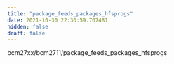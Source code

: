 ```yaml
---
title: "package_feeds_packages_hfsprogs"
date: 2021-10-30 22:30:59.707481
hidden: false
draft: false
---
```


bcm27xx/bcm2711/package_feeds_packages_hfsprogs

